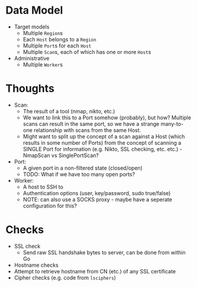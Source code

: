 # Data Model

- Target models
	- Multiple `Region`s
	- Each `Host` belongs to a `Region`
	- Multiple `Port`s for each `Host`
	- Multiple `Scan`s, each of which has one or more `Host`s
- Administrative
	- Multiple `Worker`s


# Thoughts

- Scan:
	- The result of a tool (nmap, nikto, etc.)
	- We want to link this to a Port somehow (probably), but how?  Multiple scans
		can result in the same port, so we have a strange many-to-one relationship
		with scans from the same Host.
	- Might want to split up the concept of a scan against a Host (which results
		in some number of Ports) from the concept of scanning a SINGLE Port for
		information (e.g. Nikto, SSL checking, etc. etc.)
			- NmapScan vs SinglePortScan?
- Port:
	- A given port in a non-filtered state (closed/open)
	- TODO: What if we have too many open ports?
- Worker:
	- A host to SSH to
	- Authentication options (user, key/password, sudo true/false)
  - NOTE: can also use a SOCKS proxy - maybe have a seperate configuration for this?


# Checks

- SSL check
  - Send raw SSL handshake bytes to server, can be done from within Go
- Hostname checks
- Attempt to retrieve hostname from CN (etc.) of any SSL certificate
- Cipher checks (e.g. code from `lsciphers`)
